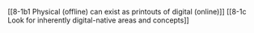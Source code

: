 [[8-1b1 Physical (offline) can exist as printouts of digital (online)]]
[[8-1c Look for inherently digital-native areas and concepts]]
